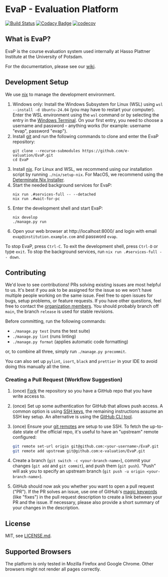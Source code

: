 # EvaP - Evaluation Platform

[![Build Status](https://github.com/e-valuation/EvaP/workflows/EvaP%20Test%20Suite/badge.svg?branch=main)](https://github.com/e-valuation/EvaP/actions?query=workflow%3A%22EvaP+Test+Suite%22)
[![Codacy Badge](https://app.codacy.com/project/badge/Grade/2cf538781fdc4680a7103bcf96417a9a)](https://www.codacy.com/gh/e-valuation/EvaP/dashboard)
[![codecov](https://codecov.io/gh/e-valuation/EvaP/branch/main/graph/badge.svg)](https://codecov.io/gh/e-valuation/EvaP)


## What is EvaP?

EvaP is the course evaluation system used internally at Hasso Plattner Institute at the University of Potsdam.

For the documentation, please see our [wiki](https://github.com/e-valuation/EvaP/wiki).

## Development Setup

We use [nix](https://nixos.org/) to manage the development environment.

1. Windows only: Install the Windows Subsystem for Linux (WSL) using `wsl --install -d Ubuntu-24.04` (you may have to restart your computer). Enter the WSL environment using the `wsl` command or by selecting the entry in the [Windows Terminal](https://aka.ms/terminal). On your first entry, you need to choose a username and password - anything works (for example: username "evap", password "evap").
2. Install [git](https://git-scm.com/downloads) and run the following commands to clone and enter the EvaP repository:
   ```
   git clone --recurse-submodules https://github.com/e-valuation/EvaP.git
   cd EvaP
   ```
3. Install [nix](https://nixos.org/). For Linux and WSL, we recommend using our installation script by running `./nix/setup-nix`. For MacOS, we recommend using the [Determinate Nix Installer](https://install.determinate.systems/).
4. Start the needed background services for EvaP:
   ```
   nix run .#services-full -- --detached
   nix run .#wait-for-pc
   ```
5. Enter the development shell and start EvaP:
   ```
   nix develop
   ./manage.py run
   ```
6. Open your web browser at http://localhost:8000/ and login with email `evap@institution.example.com` and password `evap`.

To stop EvaP, press `Ctrl-C`.
To exit the development shell, press `Ctrl-D` or type `exit`.
To stop the background services, run `nix run .#services-full -- down`.

## Contributing

We'd love to see contributions! PRs solving existing issues are most helpful to us. It's best if you ask to be assigned for the issue so we won't have multiple people working on the same issue. Feel free to open issues for bugs, setup problems, or feature requests. If you have other questions, feel free to contact the [organization members](https://github.com/orgs/e-valuation/people). You should probably branch off `main`, the branch `release` is used for stable revisions.

Before committing, run the following commands:
- `./manage.py test` (runs the test suite)
- `./manage.py lint` (runs linting)
- `./manage.py format` (applies automatic code formatting)

or, to combine all three, simply run `./manage.py precommit`.

You can also set up `pylint`, `isort`, `black` and `prettier` in your IDE to avoid doing this manually all the time.

### Creating a Pull Request (Workflow Suggestion)
1. (once) [Fork](https://github.com/e-valuation/EvaP/fork) the repository so you have a GitHub repo that you have write access to.

2. (once) Set up some authentication for GitHub that allows push access. A common option is using [SSH keys](https://docs.github.com/en/authentication/connecting-to-github-with-ssh/about-ssh), the remaining instructions assume an SSH key setup. An alternative is using the [GitHub CLI tool](https://cli.github.com/).

3. (once) Ensure your [git remotes](https://git-scm.com/book/en/v2/Git-Basics-Working-with-Remotes) are setup to use SSH. To fetch the up-to-date state of the official repo, it's useful to have an "upstream" remote configured:
   ```bash
   git remote set-url origin git@github.com:<your-username>/EvaP.git
   git remote add upstream git@github.com:e-valuation/EvaP.git
   ```

4. Create a branch (`git switch -c <your-branch-name>`), commit your changes (`git add` and `git commit`), and push them (`git push`). "Push" will ask you to specify an upstream branch (`git push -u origin <your-branch-name>`).

5. GitHub should now ask you whether you want to open a pull request ("PR"). If the PR solves an issue, use one of GitHub's [magic keywords](https://docs.github.com/en/issues/tracking-your-work-with-issues/linking-a-pull-request-to-an-issue) (like "fixes") in the pull request description to create a link between your PR and the issue. If necessary, please also provide a short summary of your changes in the description.


## License

MIT, see [LICENSE.md](LICENSE.md).


## Supported Browsers

The platform is only tested in Mozilla Firefox and Google Chrome. Other browsers might not render all pages correctly.
